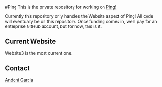 #Ping
This is the private repository for working on [Ping!](http://andonigarcia.github.io/Website3)

Currently this repository only handles the Website aspect of Ping!
All code will eventually be on this repository. Once funding comes in, we'll pay for an enterprise GitHub account, but for now, this is it.

## Current Website
Website3 is the most current one.

## Contact
[Andoni Garcia](mailto:andoni@uchicago.edu)
